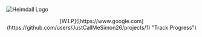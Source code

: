 ![Heimdall Logo](https://github.com/JustCallMeSimon26/Heimdall/blob/7914180e6f75215d36ea85cbeb322b324237b27c/assets/heimdall_text_logo.png)
<p align="center">
  [W.I.P]([https://www.google.com](https://github.com/users/JustCallMeSimon26/projects/1) "Track Progress")
</p>
